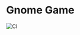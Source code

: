 # Gnome Game

![CI](https://github.com/romankarsunkinwebps2005/dom/actions/workflows/github-pages.yml/badge.svg)
